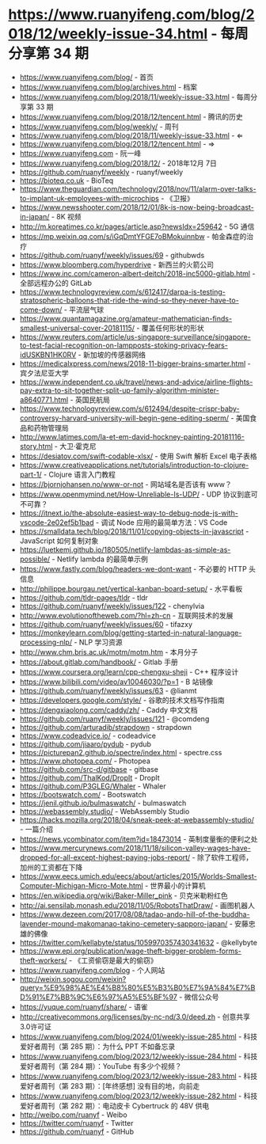 # https://www.ruanyifeng.com/blog/2018/12/weekly-issue-34.html - 每周分享第 34 期

- https://www.ruanyifeng.com/blog/ - 首页
- https://www.ruanyifeng.com/blog/archives.html - 档案
- https://www.ruanyifeng.com/blog/2018/11/weekly-issue-33.html - 每周分享第 33 期
- https://www.ruanyifeng.com/blog/2018/12/tencent.html - 腾讯的历史
- https://www.ruanyifeng.com/blog/weekly/ - 周刊
- https://www.ruanyifeng.com/blog/2018/11/weekly-issue-33.html - ⇐
- https://www.ruanyifeng.com/blog/2018/12/tencent.html - ⇒
- https://www.ruanyifeng.com - 阮一峰
- https://www.ruanyifeng.com/blog/2018/12/ - 2018年12月 7日
- https://github.com/ruanyf/weekly - ruanyf/weekly
- https://bioteq.co.uk - BioTeq
- https://www.theguardian.com/technology/2018/nov/11/alarm-over-talks-to-implant-uk-employees-with-microchips - 《卫报》
- https://www.newsshooter.com/2018/12/01/8k-is-now-being-broadcast-in-japan/ - 8K 视频
- http://m.koreatimes.co.kr/pages/article.asp?newsIdx=259642 - 5G 通信
- https://mp.weixin.qq.com/s/iGqDmtYFGE7oBMokuinnbw - 帕金森症的治疗
- https://github.com/ruanyf/weekly/issues/69 - githubwds
- https://www.bloomberg.com/hyperdrive - 新西兰的火箭公司
- https://www.inc.com/cameron-albert-deitch/2018-inc5000-gitlab.html - 全部远程办公的 GitLab
- https://www.technologyreview.com/s/612417/darpa-is-testing-stratospheric-balloons-that-ride-the-wind-so-they-never-have-to-come-down/ - 平流层气球
- https://www.quantamagazine.org/amateur-mathematician-finds-smallest-universal-cover-20181115/ - 覆盖任何形状的形状
- https://www.reuters.com/article/us-singapore-surveillance/singapore-to-test-facial-recognition-on-lampposts-stoking-privacy-fears-idUSKBN1HK0RV - 新加坡的传感器网络
- https://medicalxpress.com/news/2018-11-bigger-brains-smarter.html - 宾夕法尼亚大学
- https://www.independent.co.uk/travel/news-and-advice/airline-flights-pay-extra-to-sit-together-split-up-family-algorithm-minister-a8640771.html - 英国民航局
- https://www.technologyreview.com/s/612494/despite-crispr-baby-controversy-harvard-university-will-begin-gene-editing-sperm/ - 美国食品和药物管理局
- http://www.latimes.com/la-et-em-david-hockney-painting-20181116-story.html - 大卫·霍克尼
- https://desiatov.com/swift-codable-xlsx/ - 使用 Swift 解析 Excel 电子表格
- https://www.creativeapplications.net/tutorials/introduction-to-clojure-part-1/ - Clojure 语言入门教程
- https://bjornjohansen.no/www-or-not - 网站域名是否该有 www？
- https://www.openmymind.net/How-Unreliable-Is-UDP/ - UDP 协议到底可不可靠？
- https://itnext.io/the-absolute-easiest-way-to-debug-node-js-with-vscode-2e02ef5b1bad - 调试 Node 应用的最简单方法：VS Code
- https://smalldata.tech/blog/2018/11/01/copying-objects-in-javascript - JavaScript 如何复制对象
- https://luetkemj.github.io/180505/netlify-lambdas-as-simple-as-possible/ - Netlify lambda 的最简单示例
- https://www.fastly.com/blog/headers-we-dont-want - 不必要的 HTTP 头信息
- http://philippe.bourgau.net/vertical-kanban-board-setup/ - 水平看板
- https://github.com/tldr-pages/tldr - tldr
- https://github.com/ruanyf/weekly/issues/122 - chenylvia
- http://www.evolutionoftheweb.com/?hl=zh-cn - 互联网技术的发展
- https://github.com/ruanyf/weekly/issues/60 - tifazxy
- https://monkeylearn.com/blog/getting-started-in-natural-language-processing-nlp/ - NLP 学习资源
- http://www.chm.bris.ac.uk/motm/motm.htm - 本月分子
- https://about.gitlab.com/handbook/ - Gitlab 手册
- https://www.coursera.org/learn/cpp-chengxu-sheji - C++ 程序设计
- https://www.bilibili.com/video/av10046030/?p=1 - B 站镜像
- https://github.com/ruanyf/weekly/issues/63 - @lianmt
- https://developers.google.com/style/ - 谷歌的技术文档写作指南
- https://dengxiaolong.com/caddy/zh/ - Caddy 中文文档
- https://github.com/ruanyf/weekly/issues/121 - @comdeng
- https://github.com/arturadib/strapdown - strapdown
- https://www.codeadvice.io/ - codeadvice
- https://github.com/jiaaro/pydub - pydub
- https://picturepan2.github.io/spectre/index.html - spectre.css
- https://www.photopea.com/ - Photopea
- https://github.com/src-d/gitbase - gitbase
- https://github.com/ThalKod/DropIt - DropIt
- https://github.com/P3GLEG/Whaler - Whaler
- https://bootswatch.com/ - Bootswatch
- https://jenil.github.io/bulmaswatch/ - bulmaswatch
- https://webassembly.studio/ - WebAssembly Studio
- https://hacks.mozilla.org/2018/04/sneak-peek-at-webassembly-studio/ - 一篇介绍
- https://news.ycombinator.com/item?id=18473014 - 英制度量衡的便利之处
- https://www.mercurynews.com/2018/11/18/silicon-valley-wages-have-dropped-for-all-except-highest-paying-jobs-report/ - 除了软件工程师，加州的工资都在下降
- https://www.eecs.umich.edu/eecs/about/articles/2015/Worlds-Smallest-Computer-Michigan-Micro-Mote.html - 世界最小的计算机
- https://en.wikipedia.org/wiki/Baker-Miller_pink - 贝克米勒粉红色
- http://ai.sensilab.monash.edu/2018/11/05/RobotsThatDraw/ - 画图机器人
- https://www.dezeen.com/2017/08/08/tadao-ando-hill-of-the-buddha-lavender-mound-makomanao-takino-cemetery-sapporo-japan/ - 安藤忠雄的佛像
- https://twitter.com/kellabyte/status/1059970357430341632 - @kellybyte
- https://www.epi.org/publication/wage-theft-bigger-problem-forms-theft-workers/ - 《工资偷窃是最大的偷窃》
- https://www.ruanyifeng.com/blog - 个人网站
- http://weixin.sogou.com/weixin?query=%E9%98%AE%E4%B8%80%E5%B3%B0%E7%9A%84%E7%BD%91%E7%BB%9C%E6%97%A5%E5%BF%97 - 微信公众号
- https://yuque.com/ruanyf/share/ - 语雀
- http://creativecommons.org/licenses/by-nc-nd/3.0/deed.zh - 创意共享3.0许可证
- https://www.ruanyifeng.com/blog/2024/01/weekly-issue-285.html - 科技爱好者周刊（第 285 期）：为什么 PPT 不如备忘录
- https://www.ruanyifeng.com/blog/2023/12/weekly-issue-284.html - 科技爱好者周刊（第 284 期）：YouTube 有多少个视频？
- https://www.ruanyifeng.com/blog/2023/12/weekly-issue-283.html - 科技爱好者周刊（第 283 期）：[年终感想] 没有目的地，向前走
- https://www.ruanyifeng.com/blog/2023/12/weekly-issue-282.html - 科技爱好者周刊（第 282 期）：电动皮卡 Cybertruck 的 48V 供电
- http://weibo.com/ruanyf - Weibo
- https://twitter.com/ruanyf - Twitter
- https://github.com/ruanyf - GitHub